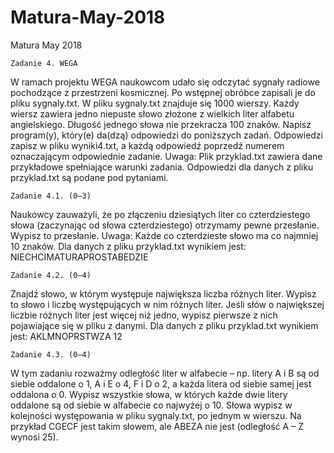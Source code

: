 # Matura-May-2018
Matura May 2018


    Zadanie 4. WEGA
W ramach projektu WEGA naukowcom udało się odczytać sygnały radiowe pochodzące
z przestrzeni kosmicznej. Po wstępnej obróbce zapisali je do pliku sygnaly.txt.
W pliku sygnaly.txt znajduje się 1000 wierszy. Każdy wiersz zawiera jedno niepuste
słowo złożone z wielkich liter alfabetu angielskiego. Długość jednego słowa nie przekracza 100
znaków.
Napisz program(y), który(e) da(dzą) odpowiedzi do poniższych zadań. Odpowiedzi zapisz
w pliku wyniki4.txt, a każdą odpowiedź poprzedź numerem oznaczającym odpowiednie
zadanie.
Uwaga: Plik przyklad.txt zawiera dane przykładowe spełniające warunki zadania.
Odpowiedzi dla danych z pliku przyklad.txt są podane pod pytaniami.


    Zadanie 4.1. (0–3)
Naukowcy zauważyli, że po złączeniu dziesiątych liter co czterdziestego słowa (zaczynając od
słowa czterdziestego) otrzymamy pewne przesłanie. Wypisz to przesłanie.
Uwaga: Każde co czterdzieste słowo ma co najmniej 10 znaków.
Dla danych z pliku przyklad.txt wynikiem jest:
NIECHCIMATURAPROSTABEDZIE


    Zadanie 4.2. (0–4)
Znajdź słowo, w którym występuje największa liczba różnych liter. Wypisz to słowo i liczbę
występujących w nim różnych liter. Jeśli słów o największej liczbie różnych liter jest więcej
niż jedno, wypisz pierwsze z nich pojawiające się w pliku z danymi.
Dla danych z pliku przyklad.txt wynikiem jest:
AKLMNOPRSTWZA 12


    Zadanie 4.3. (0–4)
W tym zadaniu rozważmy odległość liter w alfabecie – np. litery A i B są od siebie oddalone
o 1, A i E o 4, F i D o 2, a każda litera od siebie samej jest oddalona o 0. Wypisz wszystkie
słowa, w których każde dwie litery oddalone są od siebie w alfabecie co najwyżej o 10. Słowa
wypisz w kolejności występowania w pliku sygnaly.txt, po jednym w wierszu.
Na przykład CGECF jest takim słowem, ale ABEZA nie jest (odległość A – Z wynosi 25). 
